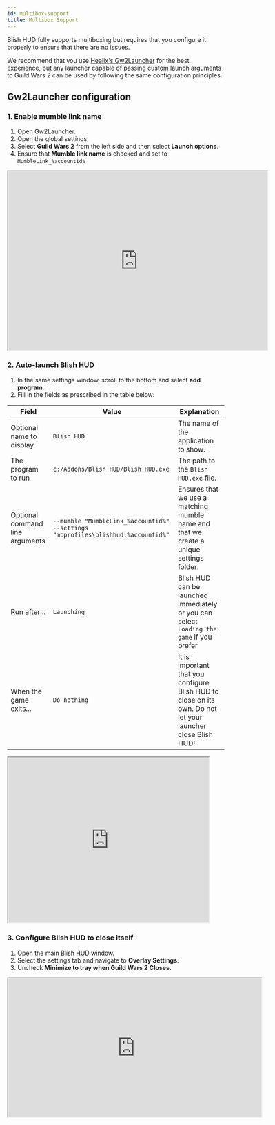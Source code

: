 ```yaml
---
id: multibox-support
title: Multibox Support
---
```


Blish HUD fully supports multiboxing but requires that you configure it properly to ensure that there are no issues.

We recommend that you use [Healix's Gw2Launcher](https://github.com/Healix/Gw2Launcher) for the best experience, but any launcher capable of passing custom launch arguments to Guild Wars 2 can be used by following the same configuration principles.

## Gw2Launcher configuration

### 1. Enable mumble link name

1. Open Gw2Launcher.
2. Open the global settings.
3. Select **Guild Wars 2** from the left side and then select **Launch options**.
4. Ensure that **Mumble link name** is checked and set to `MumbleLink_%accountid%`

<iframe width="602" height="413" src="https://giant.gfycat.com/DemandingAnimatedAsianconstablebutterfly.mp4"></iframe>

### 2. Auto-launch Blish HUD

1. In the same settings window, scroll to the bottom and select **add program**.
2. Fill in the fields as prescribed in the table below:

| Field | Value | Explanation |
|-|-|-|
| Optional name to display | `Blish HUD` | The name of the application to show. |
| The program to run | `c:/Addons/Blish HUD/Blish HUD.exe` | The path to the `Blish HUD.exe` file. |
| Optional command line arguments | `--mumble "MumbleLink_%accountid%" --settings "mbprofiles\blishhud.%accountid%"` | Ensures that we use a matching mumble name and that we create a unique settings folder. |
| Run after... | `Launching` | Blish HUD can be launched immediately or you can select `Loading the game` if you prefer |
| When the game exits... | `Do nothing` | It is important that you configure Blish HUD to close on its own. Do not let your launcher close Blish HUD! |

<iframe width="466" height="382" src="https://giant.gfycat.com/DizzyNauticalBushsqueaker.mp4"></iframe>

### 3. Configure Blish HUD to close itself

1. Open the main Blish HUD window.
2. Select the settings tab and navigate to **Overlay Settings**.
3. Uncheck **Minimize to tray when Guild Wars 2 Closes.**

<iframe width="588" height="321" src="https://giant.gfycat.com/NeighboringThornyCockatiel.mp4"></iframe>